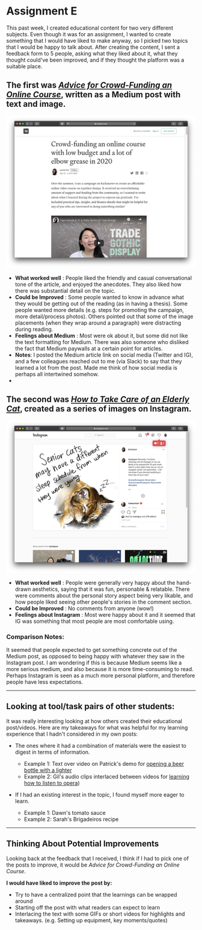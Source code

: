 # Assignment E

This past week, I created educational content for two very different subjects. Even though it was for an assignment, I wanted to create something that I would have liked to make anyway, so I picked two topics that I would be happy to talk about. After creating the content, I sent a feedback form to 5 people, asking what they liked about it, what they thought could've been improved, and if they thought the platform was a suitable place.


## The first was ***[Advice for Crowd-Funding an Online Course](https://medium.com/@lynne_22098/crowd-funding-an-online-course-with-low-budget-and-a-lot-of-elbow-grease-in-2020-809f08f509df)***, written as a Medium post with text and image. 

![FirstAssignmentImage](img/E_CrowdFundingMedium.png)


* **What worked well** : People liked the friendly and casual conversational tone of the article, and enjoyed the anecdotes. They also liked how there was substantial detail on the topic.
* **Could be Improved** : Some people wanted to know in advance what they would be getting out of the reading (as in having a thesis). Some people wanted more details (e.g. steps for promoting the campaign, more detail/process photos). Others pointed out that some of the image placements (when they wrap around a paragraph) were distracting during reading.
* **Feelings about Medium** : Most were ok about it, but some did not like the text formatting for Medium. There was also someone who disliked the fact that Medium paywalls at a certain point for articles.
* **Notes**: I posted the Medium article link on social media (Twitter and IG), and a few colleagues reached out to me (via Slack) to say that they learned a lot from the post. Made me think of how social media is perhaps all intertwined somehow. 
* 

## The second was ***[How to Take Care of an Elderly Cat](https://www.instagram.com/p/CFvCbt3hPC8)***, created as a series of images on Instagram.

![SecondAssignmentImage](img/E_TipsforSeniorCat.png)

* **What worked well** : People were generally very happy about the hand-drawn aesthetics, saying that it was fun, personable & relatable. There were comments about the personal story aspect being very likable, and how people liked seeing other people's stories in the comment section. 
* **Could be Improved** : No comments from anyone (wow!)
* **Feelings about Instagram** : Most were happy about it and it seemed that IG was something that most people are most comfortable using.

### Comparison Notes:
It seemed that people expected to get something concrete out of the Medium post, as opposed to being happy with whatever they saw in the Instagram post. I am wondering if this is because Medium seems like a more serious medium, and also because it is more time-consuming to read. Perhaps Instagram is seen as a much more personal platform, and therefore people have less expectations. 

- - - -

## Looking at tool/task pairs of other students:

It was really interesting looking at how others created their educational post/videos. Here are my takeaways for what was helpful for my learning experience that I hadn't considered in my own posts:

* The ones where it had a combination of materials were the easiest to digest in terms of information. 
	* Example 1: Text over video on Patrick's demo for [opening a beer bottle with a lighter](https://www.youtube.com/watch?v=x-jHLnUKadQ&t=38s)
	* Example 2: Gil's audio clips interlaced between videos for [learning how to listen to opera](http://www.gilsperling.com/how-to-listen-to-opera-don-giovanni-an-audio-lecture/)) 

* If I had an existing interest in the topic, I found myself more eager to learn. 
	* Example 1: Dawn's tomato sauce
	* Example 2: Sarah's Brigadeiros recipe

- - - -

## Thinking About Potential Improvements

Looking back at the feedback that I received, I think if I had to pick one of the posts to improve, it would be *Advice for Crowd-Funding an Online Course*. 

**I would have liked to improve the post by:**

* Try to have a centralized point that the learnings can be wrapped around
* Starting off the post with what readers can expect to learn
* Interlacing the text with some GIFs or short videos for highlights and takeaways. (e.g. Setting up equipment, key moments/quotes)